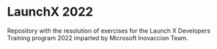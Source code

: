 # LaunchX 2022
Repository with the resolution of exercises for the Launch X Developers Training program 2022 imparted by Microsoft Inovaccion Team.
